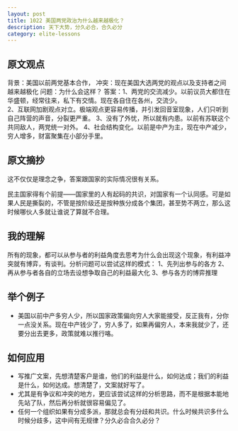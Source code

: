```yaml
---
layout: post
title: 1022 美国两党政治为什么越来越极化？
description: 天下大势，分久必合，合久必分
category: elite-lessons
---
```


## 原文观点
背景：美国以前两党基本合作，
冲突：现在美国大选两党的观点以及支持者之间越来越极化
问题：为什么会这样？
答案：1、两党的交流减少。以前议员大都住在华盛顿，经常往来，私下有交情。现在各自住在各州，交流少。   
     2、互联网加剧观点对立。极端观点更容易传播，并引发回音室现象，人们只听到自己阵营的声音，分裂更严重。
     3、没有了外忧，所以就有内患。以前有苏联这个共同敌人，两党统一对外。
     4、社会结构变化。以前是中产为主，现在中产减少，穷人增多，财富聚集在小部分手里。

## 原文摘抄
这不仅仅是理念之争，答案跟国家的实际情况很有关系。

民主国家得有个前提——国家里的人有起码的共识，对国家有一个认同感。可是如果人民是撕裂的，不管是按阶级还是按种族分成各个集团，甚至势不两立，那么这时候哪伙人多就让谁说了算就不合理。

## 我的理解
所有的现象，都可以从参与者的利益角度去思考为什么会出现这个现象，有利益冲突就有博弈，有谈判。分析问题可以尝试这样的模式：
1、先列出参与的各方
2、再从参与者各自的立场去设想争取自己的利益最大化
3、参与各方的博弈推理

## 举个例子
- 美国以前中产多穷人少，所以国家政策偏向穷人大家能接受，反正我有，分你一点没关系。现在中产钱少了，穷人多了，如果再偏穷人，本来我就少了，还要分出去更多，政策就难以推行咯。

## 如何应用
- 写推广文案，先想清楚客户是谁，他们的利益是什么，如何达成；我们的利益是什么，如何达成。想清楚了，文案就好写了。
- 尤其是有争议和冲突的地方，更应该尝试这样的分析思路，而不是根据本能地先站了队，然后再分析就很容易偏见了。
- 任何一个组织如果有分成多派，那就总会有分歧和共识。什么时候共识多什么时候分歧多，这中间有无规律？分久必合合久必分？